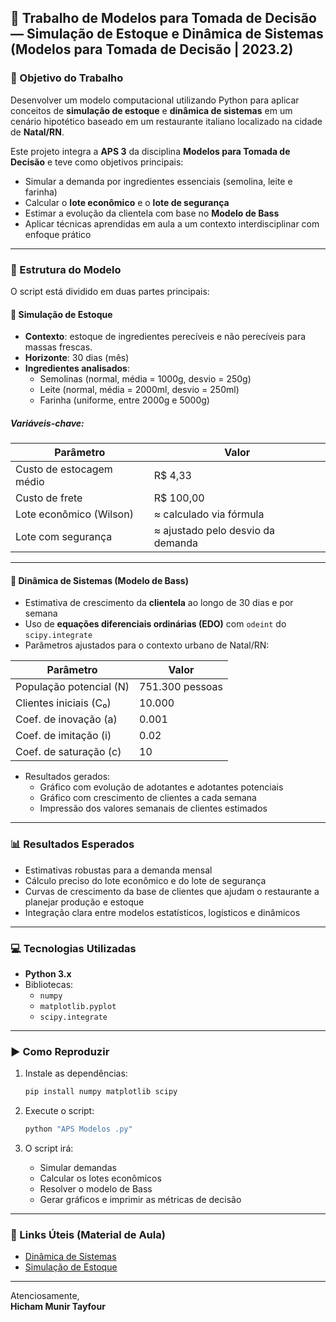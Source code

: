 ## 📘 Trabalho de Modelos para Tomada de Decisão — Simulação de Estoque e Dinâmica de Sistemas (Modelos para Tomada de Decisão | 2023.2)

### 🎯 Objetivo do Trabalho

Desenvolver um modelo computacional utilizando Python para aplicar conceitos de **simulação de estoque** e **dinâmica de sistemas** em um cenário hipotético baseado em um restaurante italiano localizado na cidade de **Natal/RN**.

Este projeto integra a **APS 3** da disciplina **Modelos para Tomada de Decisão** e teve como objetivos principais:
- Simular a demanda por ingredientes essenciais (semolina, leite e farinha)
- Calcular o **lote econômico** e o **lote de segurança**
- Estimar a evolução da clientela com base no **Modelo de Bass**
- Aplicar técnicas aprendidas em aula a um contexto interdisciplinar com enfoque prático

---

### 📂 Estrutura do Modelo

O script está dividido em duas partes principais:

#### 🥫 Simulação de Estoque

- **Contexto**: estoque de ingredientes perecíveis e não perecíveis para massas frescas.
- **Horizonte**: 30 dias (mês)
- **Ingredientes analisados**:
  - Semolinas (normal, média = 1000g, desvio = 250g)
  - Leite (normal, média = 2000ml, desvio = 250ml)
  - Farinha (uniforme, entre 2000g e 5000g)

##### Variáveis-chave:

| Parâmetro                | Valor                |
|--------------------------|----------------------|
| Custo de estocagem médio | R$ 4,33              |
| Custo de frete           | R$ 100,00            |
| Lote econômico (Wilson)  | ≈ calculado via fórmula |
| Lote com segurança       | ≈ ajustado pelo desvio da demanda |

---

#### 👥 Dinâmica de Sistemas (Modelo de Bass)

- Estimativa de crescimento da **clientela** ao longo de 30 dias e por semana
- Uso de **equações diferenciais ordinárias (EDO)** com `odeint` do `scipy.integrate`
- Parâmetros ajustados para o contexto urbano de Natal/RN:

| Parâmetro                  | Valor                     |
|----------------------------|---------------------------|
| População potencial (N)    | 751.300 pessoas           |
| Clientes iniciais (C₀)     | 10.000                    |
| Coef. de inovação (a)      | 0.001                     |
| Coef. de imitação (i)      | 0.02                      |
| Coef. de saturação (c)     | 10                        |

- Resultados gerados:
  - Gráfico com evolução de adotantes e adotantes potenciais
  - Gráfico com crescimento de clientes a cada semana
  - Impressão dos valores semanais de clientes estimados

---

### 📊 Resultados Esperados

- Estimativas robustas para a demanda mensal
- Cálculo preciso do lote econômico e do lote de segurança
- Curvas de crescimento da base de clientes que ajudam o restaurante a planejar produção e estoque
- Integração clara entre modelos estatísticos, logísticos e dinâmicos

---

### 💻 Tecnologias Utilizadas

- **Python 3.x**
- Bibliotecas:
  - `numpy`
  - `matplotlib.pyplot`
  - `scipy.integrate`

---

### ▶️ Como Reproduzir

1. Instale as dependências:
   ```bash
   pip install numpy matplotlib scipy
   ```

2. Execute o script:
   ```bash
   python "APS Modelos .py"
   ```

3. O script irá:
   - Simular demandas
   - Calcular os lotes econômicos
   - Resolver o modelo de Bass
   - Gerar gráficos e imprimir as métricas de decisão

---

### 🔗 Links Úteis (Material de Aula)

- [Dinâmica de Sistemas](https://github.com/Hic-Tayfour/Python/tree/4ed5bb83c9ad6108b2dcc5829df79e11e61dc72c/College%20Studies/Modelos%20Para%20Tomada%20De%20Decis%C3%A3o/Din%C3%A2mica%20de%20Sistemas)
- [Simulação de Estoque](https://github.com/Hic-Tayfour/Python/tree/ee380ecfe57f2117a03bd177c922552b26be57e3/College%20Studies/Modelos%20Para%20Tomada%20De%20Decis%C3%A3o/Simula%C3%A7%C3%A3o%20de%20Estoque)

---


Atenciosamente,  
**Hicham Munir Tayfour**
